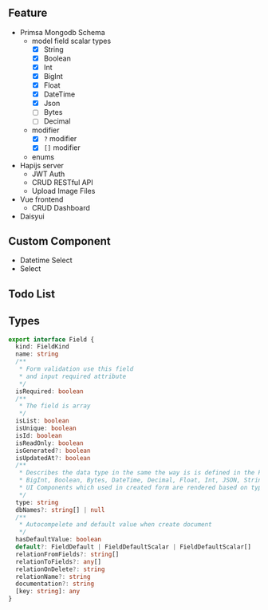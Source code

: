 ## Feature

- Primsa Mongodb Schema
  - model field scalar types
    - [x] String
    - [x] Boolean
    - [x] Int
    - [x] BigInt
    - [x] Float
    - [x] DateTime
    - [x] Json
    - [ ] Bytes
    - [ ] Decimal
  - modifier
    - [x] `?` modifier
    - [x] `[]` modifier
  - enums
- Hapijs server
  - JWT Auth
  - CRUD RESTful API
  - Upload Image Files
- Vue frontend
  - CRUD Dashboard
- Daisyui

## Custom Component

- Datetime Select
- Select

## Todo List

## Types

```typescript
export interface Field {
  kind: FieldKind
  name: string
  /**
   * Form validation use this field
   * and input required attribute
   */
  isRequired: boolean
  /**
   * The field is array
   */
  isList: boolean
  isUnique: boolean
  isId: boolean
  isReadOnly: boolean
  isGenerated?: boolean
  isUpdatedAt?: boolean
  /**
   * Describes the data type in the same the way is is defined in the Prisma schema:
   * BigInt, Boolean, Bytes, DateTime, Decimal, Float, Int, JSON, String, $ModelName
   * UI Components which used in created form are rendered based on type.
   */
  type: string
  dbNames?: string[] | null
  /**
   * Autocompelete and default value when create document
   */
  hasDefaultValue: boolean
  default?: FieldDefault | FieldDefaultScalar | FieldDefaultScalar[]
  relationFromFields?: string[]
  relationToFields?: any[]
  relationOnDelete?: string
  relationName?: string
  documentation?: string
  [key: string]: any
}
```
